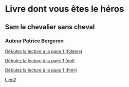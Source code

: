 # Livre dont vous êtes le héros

## Sam le chevalier sans cheval

### Auteur Patrice Bergeron

[Débutez la lecture à la page 1 (folders)](/1/)

[Débutez la lecture à la page 1 (md)](/sam/1.html)

[Débutez la lecture à la page 1 (html)](/html/1.html/)


[Lien2](/livre/)

